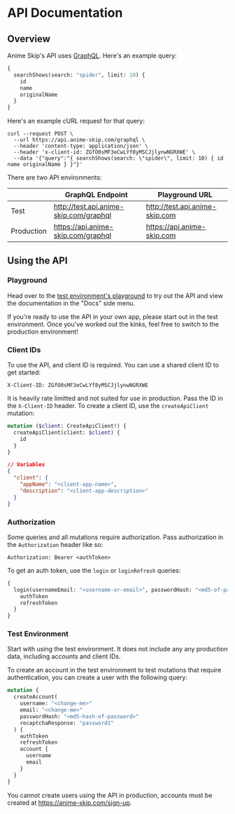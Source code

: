# API Documentation

## Overview

Anime Skip's API uses [GraphQL](https://graphql.org/). Here's an example query:

```graphql
{
  searchShows(search: "spider", limit: 10) {
    id
    name
    originalName
  }
}
```

Here's an example cURL request for that query:

```shell
curl --request POST \
  --url https://api.anime-skip.com/graphql \
  --header 'content-type: application/json' \
  --header 'x-client-id: ZGfO0sMF3eCwLYf8yMSCJjlynwNGRXWE' \
  --data '{"query":"{ searchShows(search: \"spider\", limit: 10) { id name originalName } }"}'
```

There are two API environments:

|            | GraphQL Endpoint                         | Playground URL                   |
| ---------- | ---------------------------------------- | -------------------------------- |
| Test       | <http://test.api.anime-skip.com/graphql> | <http://test.api.anime-skip.com> |
| Production | <https://api.anime-skip.com/graphql>     | <https://api.anime-skip.com>     |

## Using the API

### Playground

Head over to the [test environment's playground](http://test.api.anime-skip.com) to try out the API and view the documentation in the "Docs" side menu.

If you're ready to use the API in your own app, please start out in the test environment. Once you've worked out the kinks, feel free to switch to the production environment!

### Client IDs

To use the API, and client ID is required. You can use a shared client ID to get started:

```
X-Client-ID: ZGfO0sMF3eCwLYf8yMSCJjlynwNGRXWE
```

It is heavily rate limitted and not suited for use in production. Pass the ID in the `X-Client-ID` header. To create a client ID, use the `createApiClient` mutation:

```graphql
mutation ($client: CreateApiClient!) {
  createApiClient(client: $client) {
    id
  }
}
```

```json
// Variables
{
  "client": {
    "appName": "<client-app-name>",
    "description": "<client-app-description>"
  }
}
```

### Authorization

Some queries and all mutations require authorization. Pass authorization in the `Authorization` header like so:

```
Authorization: Bearer <authToken>
```

To get an auth token, use the `login` or `loginRefresh` queries:

```graphql
{
  login(usernameEmail: "<username-or-email>", passwordHash: "<md5-of-password>") {
    authToken
    refreshToken
  }
}
```

### Test Environment

Start with using the test environment. It does not include any any production data, including accounts and client IDs.

To create an account in the test environment to test mutations that require authentication, you can create a user with the following query:

```graphql
mutation {
  createAccount(
    username: "<change-me>"
    email: "<change-me>"
    passwordHash: "<md5-hash-of-password>"
    recaptchaResponse: "password1"
  ) {
    authToken
    refreshToken
    account {
      username
      email
    }
  }
}
```

You cannot create users using the API in production, accounts must be created at <https://anime-skip.com/sign-up>.
